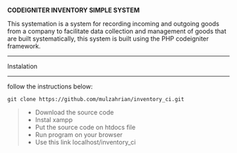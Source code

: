 **CODEIGNITER INVENTORY SIMPLE SYSTEM**

This systemation is a system for recording incoming and outgoing goods from a company to facilitate data collection and management of goods that are built systematically, this system is built using the PHP codeigniter framework.


*******************
Instalation
*******************
follow the instructions below:

```
git clone https://github.com/mulzahrian/inventory_ci.git
```

> - Download the source code
> - Instal xampp
> - Put the source code on htdocs file
> - Run program on your browser
> - Use this link localhost/inventory_ci


